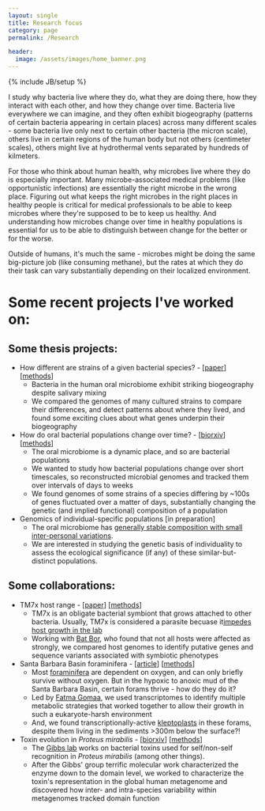 ```yaml
---
layout: single
title: Research focus
category: page
permalink: /Research

header:
  image: /assets/images/home_banner.png
---
```

{% include JB/setup %}

I study why bacteria live where they do, what they are doing there, how they interact with each other, and how they change over time. Bacteria live everywhere we can imagine, and they often exhibit biogeography (patterns of certain bacteria appearing in certain places) across many different scales - some bacteria live only next to certain other bacteria (the micron scale), others live in certain regions of the human body but not others (centimeter scales), others might live at hydrothermal vents separated by hundreds of kilmeters.

For those who think about human health, why microbes live where they do is especially important. Many microbe-associated medical problems (like opportunistic infections) are essentially the right microbe in the wrong place. Figuring out what keeps the right microbes in the right places in healthy people is critical for medical professionals to be able to keep microbes where they're supposed to be to keep us healthy. And understanding how microbes change over time in healthy populations is essential for us to be able to distinguish between change for the better or for the worse. 

Outside of humans, it's much the same - microbes might be doing the same big-picture job (like consuming methane), but the rates at which they do their task can vary substantially depending on their localized environment. 


# Some recent projects I've worked on:

## Some thesis projects:
* How different are strains of a given bacterial species? - [[paper](https://genomebiology.biomedcentral.com/articles/10.1186/s13059-020-02200-2)]  [[methods](/projects/oral_metapan)]
  * Bacteria in the human oral microbiome exhibit striking biogeography despite salivary mixing
  * We compared the genomes of many cultured strains to compare their differences, and 
  detect patterns about where they lived, and found some exciting clues about what genes 
  underpin their biogeography
* How do oral bacterial populations change over time? - [[biorxiv](https://www.biorxiv.org/content/10.1101/2021.05.14.444208v1)]  [[methods](/projects/diversity_dynamics)]
  * The oral microbiome is a dynamic place, and so are bacterial populations
  * We wanted to study how bacterial populations change over short timescales, so reconstructed microbial genomes and tracked them over  intervals of days to weeks
  * We found genomes of some strains of a species differing by  ~100s of genes fluctuated over a matter of days, substantially changing the genetic (and implied functional) composition of a population
* Genomics of individual-specific populations [in preparation]
  * The oral microbiome has [generally stable composition with small inter-personal variations](https://www.frontiersin.org/articles/10.3389/fmicb.2016.00564/full).
  * We are interested in studying the genetic basis of individuality to assess the ecological significance (if any) of these similar-but-distinct populations.
 	
## Some collaborations:
* TM7x host range - [[paper](https://www.nature.com/articles/s41396-020-00736-6)] [[methods](/projects/Act23_phylo)]
  * TM7x is an obligate bacterial symbiont that grows attached to other bacteria. Usually, TM7x is considered a parasite becuase it[impedes host growth in the lab](https://www.pnas.org/content/115/48/12277#F2)
  * Working with [Bat Bor](https://www.forsyth.org/scientists/batbileg-bor/), who found that not all hosts were affected as strongly, we compared host genomes to identify putative genes and sequence variants associated with symbiotic phenotypes
* Santa Barbara Basin foraminifera - [[article](https://www.science.org/doi/10.1126/sciadv.abf1586)]  [[methods](/projects/SBB_forams)]
  * Most [foraminifera](https://en.wikipedia.org/wiki/Foraminifera) are dependent on oxygen, and can only briefly survive without oxygen. But in the hypoxic to anoxic mud of the Santa Barbara Basin, certain forams thrive - how do they do it?
  * Led by [Fatma Gomaa](https://cavanaughlab.oeb.harvard.edu/people/fatma-gomaa), we used transcriptomes to identify multiple metabolic strategies that worked together to allow their growth in such a eukaryote-harsh environment
  * And, we found transcriptionally-active [kleptoplasts](https://en.wikipedia.org/wiki/Kleptoplasty) in these forams, despite them living in the sediments >300m below the surface?!
* Toxin evolution in *Proteus mirabilis* - [[biorxiv](https://www.biorxiv.org/content/10.1101/2020.02.20.956912v1.full)]  [[methods](/projects/idrD_narrative)]
  * The [Gibbs lab](https://www.gibbslab.org/home) works on bacterial toxins used for self/non-self recognition in *Proteus mirabilis* (among other things). 
  * After the Gibbs' group terrific molecular work characterized the enzyme down to the domain level, we worked to characterize the toxin's representation in the global human metagenome and discovered how inter- and intra-species variability within metagenomes tracked domain function